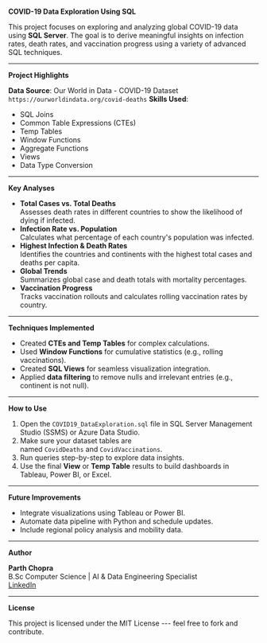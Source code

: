 **COVID-19 Data Exploration Using SQL**

This project focuses on exploring and analyzing global COVID-19 data using **SQL Server**. The goal is to derive meaningful insights on infection rates, death rates, and vaccination progress using a variety of advanced SQL techniques.

* * * * *

**Project Highlights**

**Data Source**: Our World in Data - COVID-19 Dataset ```https://ourworldindata.org/covid-deaths```
**Skills Used**:

-   SQL Joins
-   Common Table Expressions (CTEs)
-   Temp Tables
-   Window Functions
-   Aggregate Functions
-   Views
-   Data Type Conversion

* * * * *

**Key Analyses**

-   **Total Cases vs. Total Deaths**\
    Assesses death rates in different countries to show the likelihood of dying if infected.
-   **Infection Rate vs. Population**\
    Calculates what percentage of each country's population was infected.
-   **Highest Infection & Death Rates**\
    Identifies the countries and continents with the highest total cases and deaths per capita.
-   **Global Trends**\
    Summarizes global case and death totals with mortality percentages.
-   **Vaccination Progress**\
    Tracks vaccination rollouts and calculates rolling vaccination rates by country.

* * * * *

**Techniques Implemented**

-   Created **CTEs and Temp Tables** for complex calculations.
-   Used **Window Functions** for cumulative statistics (e.g., rolling vaccinations).
-   Created **SQL Views** for seamless visualization integration.
-   Applied **data filtering** to remove nulls and irrelevant entries (e.g., continent is not null).

* * * * *

**How to Use**

1.  Open the ```COVID19_DataExploration.sql``` file in SQL Server Management Studio (SSMS) or Azure Data Studio.
2.  Make sure your dataset tables are named ```CovidDeaths``` and ```CovidVaccinations```.
3.  Run queries step-by-step to explore data insights.
4.  Use the final **View** or **Temp Table** results to build dashboards in Tableau, Power BI, or Excel.

* * * * *

**Future Improvements**

-   Integrate visualizations using Tableau or Power BI.
-   Automate data pipeline with Python and schedule updates.
-   Include regional policy analysis and mobility data.

* * * * *

**Author**

**Parth Chopra**\
B.Sc Computer Science | AI & Data Engineering Specialist\
[LinkedIn](https://www.linkedin.com/in/parth-chopra07)

* * * * *

**License**

This project is licensed under the MIT License --- feel free to fork and contribute.
